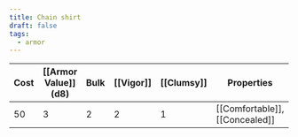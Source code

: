 ```yaml
---
title: Chain shirt
draft: false
tags:
  - armor
---
```


| Cost | [[Armor Value]] (d8) | Bulk | [[Vigor]] | [[Clumsy]] | Properties                     | Special           | Mastery               |
| ---- | -------------------- | ---- | --------- | ---------- | ------------------------------ | ----------------- | --------------------- |
| 50   | 3                    | 2    | 2         | 1          | [[Comfortable]], [[Concealed]] | [[Form fitting]]  | [[Quieted metal]]     |
